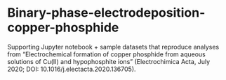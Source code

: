# Binary-phase-electrodeposition-copper-phosphide
Supporting Jupyter notebook + sample datasets that reproduce analyses from “Electrochemical formation of copper phosphide from aqueous solutions of Cu(II) and hypophosphite ions” (Electrochimica Acta, July 2020; DOI: 10.1016/j.electacta.2020.136705).

